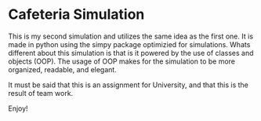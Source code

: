 # Cafeteria Simulation

This is my second simulation and utilizes the same idea as the first one. It is made in python using the simpy package optimizied for simulations. Whats different about this simulation is that is it powered by the use of classes and objects (OOP). The usage of OOP makes for the simulation to be more organized, readable, and elegant. 

It must be said that this is an assignment for University, and that this is the result of team work.

Enjoy!